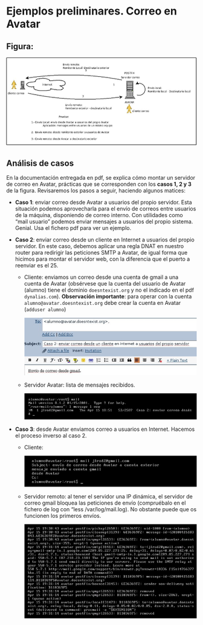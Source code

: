 # Ejemplos preliminares. Correo en Avatar

## Figura:

![casos preliminares](../img/RedServicioCorreo-CasosPreliminares2.jpeg "casos preliminares")  

  
## Análisis de casos

En la documentación entregada en pdf, se explica cómo montar un servidor de correo en Avatar, prácticas que se corresponden con los **casos 1, 2 y 3** de la figura. Revisaremos los pasos a seguir, haciendo algunos matices:

* **Caso 1**: enviar correo desde Avatar a usuarios del propio servidor. Esta situación podemos aprovecharla para el envío de correos entre usuarios de la máquina, disponiendo de correo interno. Con utilidades como “mail usuario” podemos enviar mensajes a usuarios del propio sistema. Genial. Usa el fichero pdf para ver un ejemplo.
* **Caso 2**: enviar correo desde un cliente en Internet a usuarios del propio servidor. En este caso, debemos aplicar una regla DNAT en nuestro router para redirigir las peticiones SMTP a Avatar, de igual forma que hicimos para montar el servidor web, con la diferencia que el puerto a reenviar es el 25.
    * Cliente: enviamos un correo desde una cuenta de gmail a una cuenta de Avatar (obsérvese que la cuenta del usuario de Avatar (alumno) tiene el dominio `doesntexist.org` y no el indicado en el pdf `dynalias.com`). **Observación importante**: para operar con la cuenta `alumno@avatar.doesntexist.org` debe crear la cuenta en Avatar (`adduser alumno`)  
    
      ![cliente desde el exterior](../img/Caso2-gmail.jpg "cliente desde el exterior")  

    * Servidor Avatar: lista de mensajes recibidos.

      ![Lista mensajes en Avatar](../img/Caso2-avatar-lista.jpg "Lista mensajes en Avatar")  

  
  

* **Caso 3**: desde Avatar enviamos correo a usuarios en Internet. Hacemos el proceso inverso al caso 2.

    * Cliente:

        ![Avatar a usuarios exteriores](../img/Caso3-avatar-cliente.jpg "Avatar a usuarios exteriores")

    * Servidor remoto: al tener el servidor una IP dinámica, el servidor de correo gmail bloquea las peticiones de envío (compruébalo en el fichero de log con “less /var/log/mail.log). No obstante puede que os funcionen los primeros envíos.

        ![Problemas con IP Dinámica](../img/Caso3-avatar-mensajelog.jpg "Problemas con IP Dinámica")  

